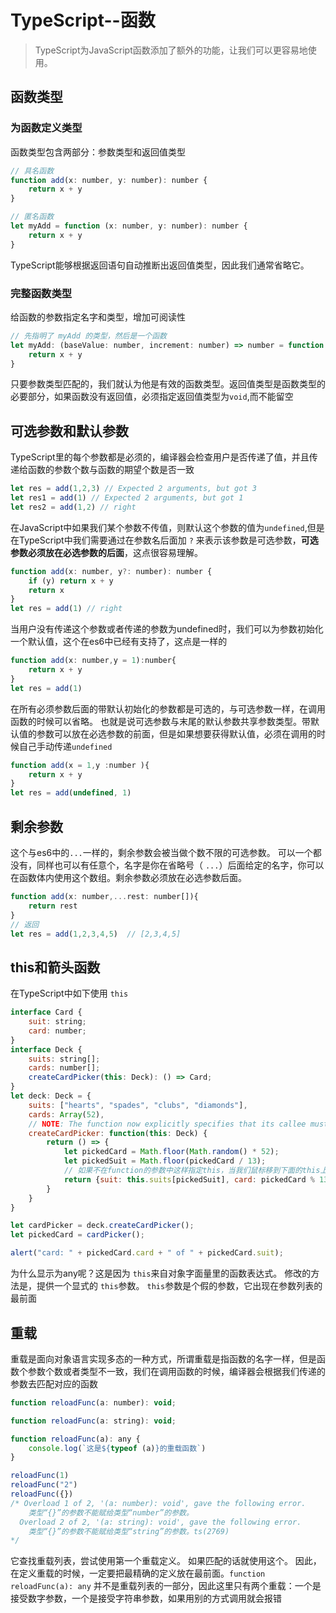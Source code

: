 # TypeScript--函数

> TypeScript为JavaScript函数添加了额外的功能，让我们可以更容易地使用。

## 函数类型

### 为函数定义类型

函数类型包含两部分：参数类型和返回值类型

```js
// 具名函数
function add(x: number, y: number): number {
    return x + y
}

// 匿名函数
let myAdd = function (x: number, y: number): number {
    return x + y
}
```

TypeScript能够根据返回语句自动推断出返回值类型，因此我们通常省略它。

### 完整函数类型

给函数的参数指定名字和类型，增加可阅读性

```js
// 先指明了 myAdd 的类型，然后是一个函数
let myAdd: (baseValue: number, increment: number) => number = function (x: number, y: number): number {
    return x + y
}
```

只要参数类型匹配的，我们就认为他是有效的函数类型。返回值类型是函数类型的必要部分，如果函数没有返回值，必须指定返回值类型为`void`,而不能留空

## 可选参数和默认参数

TypeScript里的每个参数都是必须的，编译器会检查用户是否传递了值，并且传递给函数的参数个数与函数的期望个数是否一致

```js
let res = add(1,2,3) // Expected 2 arguments, but got 3
let res1 = add(1) // Expected 2 arguments, but got 1
let res2 = add(1,2) // right
```

在JavaScript中如果我们某个参数不传值，则默认这个参数的值为`undefined`,但是在TypeScript中我们需要通过在参数名后面加 `?` 来表示该参数是可选参数，**可选参数必须放在必选参数的后面**，这点很容易理解。

```js
function add(x: number, y?: number): number {
    if (y) return x + y
    return x
}
let res = add(1) // right
```

当用户没有传递这个参数或者传递的参数为undefined时，我们可以为参数初始化一个默认值，这个在es6中已经有支持了，这点是一样的

```js
function add(x: number,y = 1):number{
    return x + y
}
let res = add(1)
```

在所有必须参数后面的带默认初始化的参数都是可选的，与可选参数一样，在调用函数的时候可以省略。 也就是说可选参数与末尾的默认参数共享参数类型。带默认值的参数可以放在必选参数的前面，但是如果想要获得默认值，必须在调用的时候自己手动传递`undefined`

```js
function add(x = 1,y :number ){
    return x + y
}
let res = add(undefined, 1)
```



## 剩余参数

这个与es6中的`...`一样的，剩余参数会被当做个数不限的可选参数。 可以一个都没有，同样也可以有任意个，名字是你在省略号（ `...`）后面给定的名字，你可以在函数体内使用这个数组。剩余参数必须放在必选参数后面。

```js
function add(x: number,...rest: number[]){
    return rest
}
// 返回
let res = add(1,2,3,4,5)  // [2,3,4,5]
```



## this和箭头函数

在TypeScript中如下使用 `this`

```js
interface Card {
    suit: string;
    card: number;
}
interface Deck {
    suits: string[];
    cards: number[];
    createCardPicker(this: Deck): () => Card;
}
let deck: Deck = {
    suits: ["hearts", "spades", "clubs", "diamonds"],
    cards: Array(52),
    // NOTE: The function now explicitly specifies that its callee must be of type Deck
    createCardPicker: function(this: Deck) {
        return () => {
            let pickedCard = Math.floor(Math.random() * 52);
            let pickedSuit = Math.floor(pickedCard / 13);
			// 如果不在function的参数中这样指定this，当我们鼠标移到下面的this上显示的是 any，但是这样指定后就是Deck了
            return {suit: this.suits[pickedSuit], card: pickedCard % 13};
        }
    }
}

let cardPicker = deck.createCardPicker();
let pickedCard = cardPicker();

alert("card: " + pickedCard.card + " of " + pickedCard.suit);
```

为什么显示为any呢？这是因为 `this`来自对象字面量里的函数表达式。 修改的方法是，提供一个显式的 `this`参数。 `this`参数是个假的参数，它出现在参数列表的最前面



## 重载

重载是面向对象语言实现多态的一种方式，所谓重载是指函数的名字一样，但是函数个参数个数或者类型不一致，我们在调用函数的时候，编译器会根据我们传递的参数去匹配对应的函数

```js
function reloadFunc(a: number): void;

function reloadFunc(a: string): void;

function reloadFunc(a): any {
    console.log(`这是${typeof (a)}的重载函数`)
}

reloadFunc(1)
reloadFunc("2")
reloadFunc({})
/* Overload 1 of 2, '(a: number): void', gave the following error.
    类型“{}”的参数不能赋给类型“number”的参数。
  Overload 2 of 2, '(a: string): void', gave the following error.
    类型“{}”的参数不能赋给类型“string”的参数。ts(2769)
*/
```

 它查找重载列表，尝试使用第一个重载定义。 如果匹配的话就使用这个。 因此，在定义重载的时候，一定要把最精确的定义放在最前面。`function reloadFunc(a): any` 并不是重载列表的一部分，因此这里只有两个重载：一个是接受数字参数，一个是接受字符串参数，如果用别的方式调用就会报错

